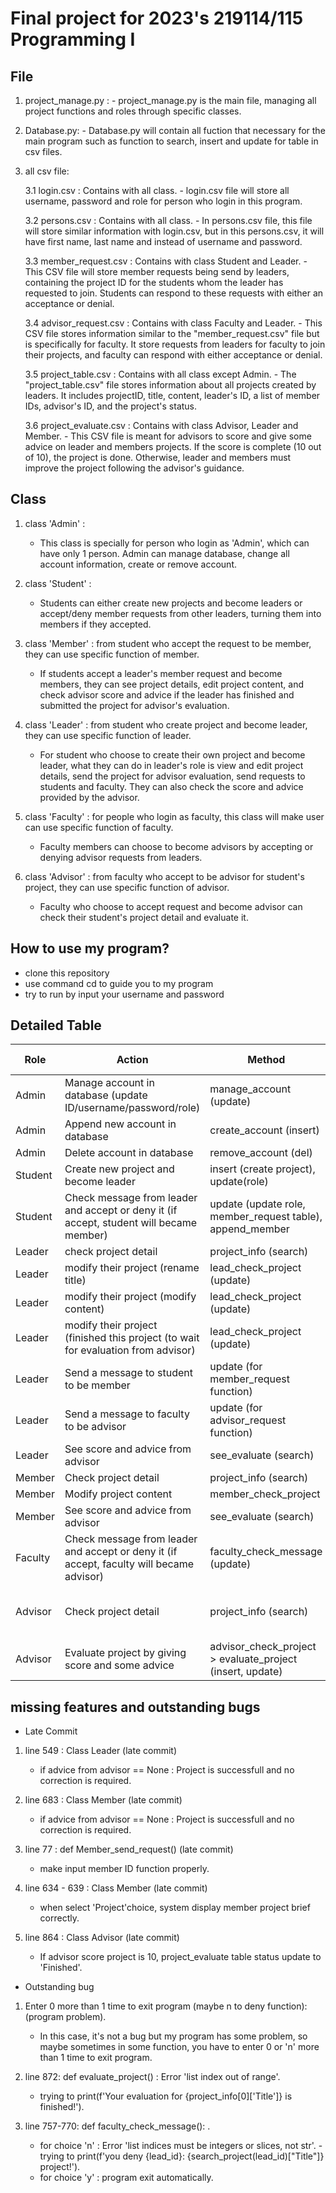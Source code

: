 # Final project for 2023's 219114/115 Programming I
## File
  1. project_manage.py : 
           - project_manage.py is the main file, managing all project functions and roles through specific classes.
     
  2. Database.py:
           - Database.py will contain all fuction that necessary for the main program such as function to search, insert and update for table in csv files.
     
  3. all csv file:

     3.1 login.csv : Contains with all class.
           - login.csv file will store all username, password and role for person who login in this program.
     
     3.2 persons.csv : Contains with all class.
           - In persons.csv file, this file will store similar information with login.csv, but in this persons.csv, it will have first name, last name and instead of username and password.
     
     3.3 member_request.csv : Contains with class Student and Leader.
           - This CSV file will store member requests being send by leaders, containing the project ID for the students whom the leader has requested to join. Students can respond to these requests with either an acceptance or denial.
     
     3.4 advisor_request.csv : Contains with class Faculty and Leader.
           - This CSV file stores information similar to the "member_request.csv" file but is specifically for faculty. It store requests from leaders for faculty to join their projects, and faculty can respond with either acceptance or denial.
     
     3.5 project_table.csv : Contains with all class except Admin.
           - The "project_table.csv" file stores information about all projects created by leaders. It includes projectID, title, content, leader's ID, a list of member IDs, advisor's ID, and the project's status.
     
     3.6 project_evaluate.csv : Contains with class Advisor, Leader and Member.
           - This CSV file is meant for advisors to score and give some advice on leader and members projects. If the score is complete (10 out of 10), the project is done. Otherwise, leader and members must improve the project following the advisor's guidance.

     
## Class
  1. class 'Admin' :
       - This class is specially for person who login as 'Admin', which can have only 1 person. Admin can manage database, change all account information, create or remove account.
         
  2. class 'Student' : 
       - Students can either create new projects and become leaders or accept/deny member requests from other leaders, turning them into members if they accepted.
         
  4. class 'Member' : from student who accept the request to be member, they can use specific function of member.
       - If students accept a leader's member request and become members, they can see project details, edit project content, and check advisor score and advice if the leader has finished and submitted the project for advisor's evaluation.
         
  6. class 'Leader' : from student who create project and become leader, they can use specific function of leader.
       - For student who choose to create their own project and become leader, what they can do in leader's role is view and edit project details, send the project for advisor evaluation, send requests to students and faculty. They can also check the score and advice provided by the advisor.
         
  8. class 'Faculty' : for people  who login as faculty, this class will make user can use specific function of faculty.
       - Faculty members can choose to become advisors by accepting or denying advisor requests from leaders.
         
  10. class 'Advisor' : from faculty who accept to be advisor for student's project, they can use specific function of advisor.
      - Faculty who choose to accept request and become advisor can check their student's project detail and evaluate it.

## How to use my program?
- clone this repository 
- use command cd to guide you to my program
- try to run by input your username and password

## Detailed Table
 |     Role        |      Action     |      Method     |      Class      | Completion percentage  |
 | --------------- | --------------- | --------------- | --------------- | ---------------------- | 
 | Admin|Manage account in database (update ID/username/password/role) | manage_account (update) | Admin | 100% |
 | Admin | Append new account in database | create_account (insert) | Admin | 100% |
 |Admin |Delete account in database|remove_account (del)|Admin|100%|
 |Student|Create new project and become leader|insert (create project), update(role)|Student|100% |
 |Student|Check message from leader and accept or deny it (if accept, student will became member)|update (update role, member_request table), append_member|Student|100% |
 |Leader|check project detail|project_info (search)|Leader|100% |
 |Leader|modify their project (rename title)|lead_check_project (update)|Leader|100%|
 |Leader|modify their project (modify content)|lead_check_project (update)|Leader|100%|
 |Leader|modify their project (finished this project (to wait for evaluation from advisor)|lead_check_project (update)|Leader|100%|
 |Leader|Send a message to student to be member|update (for member_request function)|Leader|100%|
 |Leader|Send a message to faculty to be advisor|update (for advisor_request function)|Leader|100%|
 |Leader|See score and advice from advisor|see_evaluate (search)|Leader|100%|
 |Member|Check project detail|project_info (search)|Member|100%|
 |Member|Modify project content|member_check_project|Member|100%|
 |Member|See score and advice from advisor|see_evaluate (search)|Member|100%|
 |Faculty|Check message from leader and accept or deny it (if accept, faculty will became advisor)|faculty_check_message (update)|Faculty|30% (error)|
 |Advisor|Check project detail|project_info (search)|Advisor|80% (you have to get project id from table)|
 |Advisor|Evaluate project by giving score and some advice|advisor_check_project > evaluate_project (insert, update)|Advisor|30% (error)|

 ## missing features and outstanding bugs

 - Late Commit

1. line 549 : Class Leader (late commit)
      - if advice from advisor == None : Project is successfull and no correction is required.
      
2. line 683 : Class Member (late commit)
      - if advice from advisor == None : Project is successfull and no correction is required.

3. line 77 : def Member_send_request() (late commit)
      - make input member ID function properly.

4. line 634 - 639 : Class Member (late commit)
      - when select 'Project'choice, system display member project brief correctly.

5. line 864 : Class Advisor (late commit)
    - If advisor score project is 10, project_evaluate table status update to 'Finished'.

- Outstanding bug
1. Enter 0 more than 1 time to exit program (maybe n to deny function): (program problem).
      - In this case, it's not a bug but my program has some problem, so maybe sometimes in some function, you have to enter 0 or 'n' more than 1 time to exit program.

2. line 872: def evaluate_project() : Error 'list index out of range'.
      - trying to print(f'Your evaluation for {project_info[0]['Title']} is finished!').

3. line 757-770: def faculty_check_message(): .
      - for choice 'n' : Error 'list indices must be integers or slices, not str'.
            - trying to print(f'you deny {lead_id}: {search_project(lead_id)["Title"]} project!').
      - for choice 'y' : program exit automatically.
